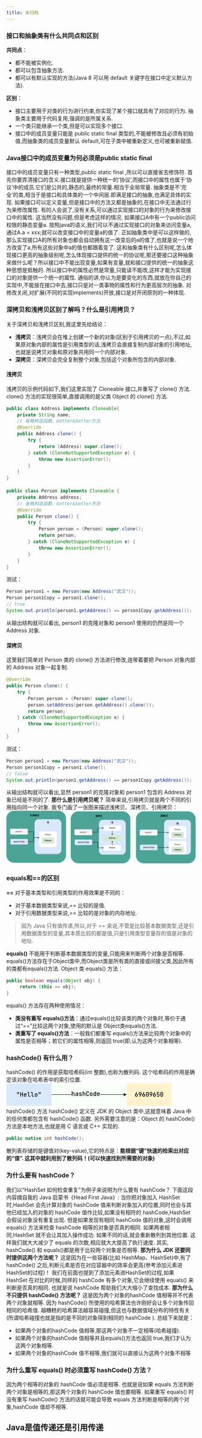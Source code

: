 ```yaml
---
title: 未归档
---
```

### 接口和抽象类有什么共同点和区别
**共同点**：

- 都不能被实例化. 
- 都可以包含抽象方法. 
- 都可以有默认实现的方法(Java 8 可以用 default 关键字在接口中定义默认方法). 

**区别**：

- 接口主要用于对类的行为进行约束,你实现了某个接口就具有了对应的行为. 抽象类主要用于代码复用,强调的是所属关系. 
- 一个类只能继承一个类,但是可以实现多个接口. 
- 接口中的成员变量只能是 public static final 类型的,不能被修改且必须有初始值,而抽象类的成员变量默认 default,可在子类中被重新定义,也可被重新赋值. 

### Java接口中的成员变量为何必须是public static final
接口中的成员变量只有一种类型,public static final ,所以可以直接省去修饰符. 
首先你要弄清接口的含义.接口就是提供一种统一的’协议’,而接口中的属性也属于’协议’中的成员.它们是公共的,静态的,最终的常量.相当于全局常量.
	抽象类是不’完全’的类,相当于是接口和具体类的一个中间层.即满足接口的抽象,也满足具体的实现.
如果接口可以定义变量,但是接口中的方法又都是抽象的,在接口中无法通过行为来修改属性. 有的人会说了,没有关系,可以通过实现接口的对象的行为来修改接口中的属性. 这当然没有问题,但是考虑这样的情况. 如果接口A中有一个public访问权限的静态变量a. 按照java的语义,我们可以不通过实现接口的对象来访问变量a,通过A.a = xxx;就可以改变接口中的变量a的值了. 正如抽象类中是可以这样做的,那么实现接口A的所有对象也都会自动拥有这一改变后的a的值了,也就是说一个地方改变了a,所有这些对象中a的值也都跟着变了. 这和抽象类有什么区别呢,怎么体现接口更高的抽象级别呢,怎么体现接口提供的统一的协议呢,那还要接口这种抽象来做什么呢？所以接口中不能出现变量,如果有变量,就和接口提供的统一的抽象这种思想是抵触的. 所以接口中的属性必然是常量,只能读不能改,这样才能为实现接口的对象提供一个统一的属性. 
通俗的讲,你认为是要变化的东西,就放在你自己的实现中,不能放在接口中去,接口只是对一类事物的属性和行为更高层次的抽象. 对修改关闭,对扩展(不同的实现implements)开放,接口是对开闭原则的一种体现. 
### 深拷贝和浅拷贝区别了解吗？什么是引用拷贝？
关于深拷贝和浅拷贝区别,我这里先给结论：

- **浅拷贝**：浅拷贝会在堆上创建一个新的对象(区别于引用拷贝的一点),不过,如果原对象内部的属性是引用类型的话,浅拷贝会直接复制内部对象的引用地址,也就是说拷贝对象和原对象共用同一个内部对象. 
- **深拷贝**：深拷贝会完全复制整个对象,包括这个对象所包含的内部对象. 
#### 浅拷贝
浅拷贝的示例代码如下,我们这里实现了 Cloneable 接口,并重写了 clone() 方法. 
clone() 方法的实现很简单,直接调用的是父类 Object 的 clone() 方法. 
```java
public class Address implements Cloneable{
    private String name;
    // 省略构造函数、Getter&Setter方法
    @Override
    public Address clone() {
        try {
            return (Address) super.clone();
        } catch (CloneNotSupportedException e) {
            throw new AssertionError();
        }
    }
}

public class Person implements Cloneable {
    private Address address;
    // 省略构造函数、Getter&Setter方法
    @Override
    public Person clone() {
        try {
            Person person = (Person) super.clone();
            return person;
        } catch (CloneNotSupportedException e) {
            throw new AssertionError();
        }
    }
}

```
测试：
```java
Person person1 = new Person(new Address("武汉"));
Person person1Copy = person1.clone();
// true
System.out.println(person1.getAddress() == person1Copy.getAddress());
```
从输出结构就可以看出, person1 的克隆对象和 person1 使用的仍然是同一个 Address 对象. 
#### 深拷贝
这里我们简单对 Person 类的 clone() 方法进行修改,连带着要把 Person 对象内部的 Address 对象一起复制. 

```java
@Override
public Person clone() {
    try {
        Person person = (Person) super.clone();
        person.setAddress(person.getAddress().clone());
        return person;
    } catch (CloneNotSupportedException e) {
        throw new AssertionError();
    }
}
```
测试：
```java
Person person1 = new Person(new Address("武汉"));
Person person1Copy = person1.clone();
// false
System.out.println(person1.getAddress() == person1Copy.getAddress());
```
从输出结构就可以看出,显然 person1 的克隆对象和 person1 包含的 Address 对象已经是不同的了. 
**那什么是引用拷贝呢？** 简单来说,引用拷贝就是两个不同的引用指向同一个对象. 
我专门画了一张图来描述浅拷贝、深拷贝、引用拷贝：
![](https://raw.githubusercontent.com/danmuking/image/main/a131d5eb9598d5db79e89f870cc46ed3.png)
### equals和==的区别
**==** 对于基本类型和引用类型的作用效果是不同的：

- 对于基本数据类型来说,== 比较的是值. 
- 对于引用数据类型来说,== 比较的是对象的内存地址. 
> 因为 Java 只有值传递,所以,对于 == 来说,不管是比较基本数据类型,还是引用数据类型的变量,其本质比较的都是值,只是引用类型变量存的值是对象的地址. 

**equals()** 不能用于判断基本数据类型的变量,只能用来判断两个对象是否相等. equals()方法存在于Object类中,而Object类是所有类的直接或间接父类,因此所有的类都有equals()方法. 
Object 类 equals() 方法：
```java
public boolean equals(Object obj) {
     return (this == obj);
}
```
equals() 方法存在两种使用情况：

- **类没有重写 equals()方法**：通过equals()比较该类的两个对象时,等价于通过“==”比较这两个对象,使用的默认是 Object类equals()方法. 
- **类重写了 equals()方法**：一般我们都重写 equals()方法来比较两个对象中的属性是否相等；若它们的属性相等,则返回 true(即,认为这两个对象相等). 
### hashCode() 有什么用？
hashCode() 的作用是获取哈希码(int 整数),也称为散列码. 这个哈希码的作用是确定该对象在哈希表中的索引位置. 
![](https://raw.githubusercontent.com/danmuking/image/main/82c5519a6f9ff549ee73141e176f3cdb.png)
hashCode() 方法
hashCode() 定义在 JDK 的 Object 类中,这就意味着 Java 中的任何类都包含有 hashCode() 函数. 另外需要注意的是：Object 的 hashCode() 方法是本地方法,也就是用 C 语言或 C++ 实现的. 
```java
public native int hashCode();
```
散列表存储的是键值对(key-value),它的特点是：**能根据“键”快速的检索出对应的“值”. 这其中就利用到了散列码！(可以快速找到所需要的对象)**
### 为什么要有 hashCode？
我们以“HashSet 如何检查重复”为例子来说明为什么要有 hashCode？
下面这段内容摘自我的 Java 启蒙书《Head First Java》:
当你把对象加入 HashSet 时,HashSet 会先计算对象的 hashCode 值来判断对象加入的位置,同时也会与其他已经加入的对象的 hashCode 值作比较,如果没有相符的 hashCode,HashSet 会假设对象没有重复出现. 但是如果发现有相同 hashCode 值的对象,这时会调用 equals() 方法来检查 hashCode 相等的对象是否真的相同. 如果两者相同,HashSet 就不会让其加入操作成功. 如果不同的话,就会重新散列到其他位置. 这样我们就大大减少了 equals 的次数,相应就大大提高了执行速度. 
其实, hashCode() 和 equals()都是用于比较两个对象是否相等. 
**那为什么 JDK 还要同时提供这两个方法呢？**
这是因为在一些容器(比如 HashMap、HashSet)中,有了 hashCode() 之后,判断元素是否在对应容器中的效率会更高(参考添加元素进HashSet的过程)！
我们在前面也提到了添加元素进HashSet的过程,如果 HashSet 在对比的时候,同样的 hashCode 有多个对象,它会继续使用 equals() 来判断是否真的相同. 也就是说 hashCode 帮助我们大大缩小了查找成本. 
**那为什么不只提供 hashCode() 方法呢？**
这是因为两个对象的hashCode 值相等并不代表两个对象就相等. 
因为 hashCode() 所使用的哈希算法也许刚好会让多个对象传回相同的哈希值. 越糟糕的哈希算法越容易碰撞,但这也与数据值域分布的特性有关(所谓哈希碰撞也就是指的是不同的对象得到相同的 hashCode ). 
总结下来就是：

- 如果两个对象的hashCode 值相等,那这两个对象不一定相等(哈希碰撞). 
- 如果两个对象的hashCode 值相等并且equals()方法也返回 true,我们才认为这两个对象相等. 
- 如果两个对象的hashCode 值不相等,我们就可以直接认为这两个对象不相等
### 为什么重写 equals() 时必须重写 hashCode() 方法？
因为两个相等的对象的 hashCode 值必须是相等. 也就是说如果 equals 方法判断两个对象是相等的,那这两个对象的 hashCode 值也要相等. 
如果重写 equals() 时没有重写 hashCode() 方法的话就可能会导致 equals 方法判断是相等的两个对象,hashCode 值却不相等. 
## Java是值传递还是引用传递
